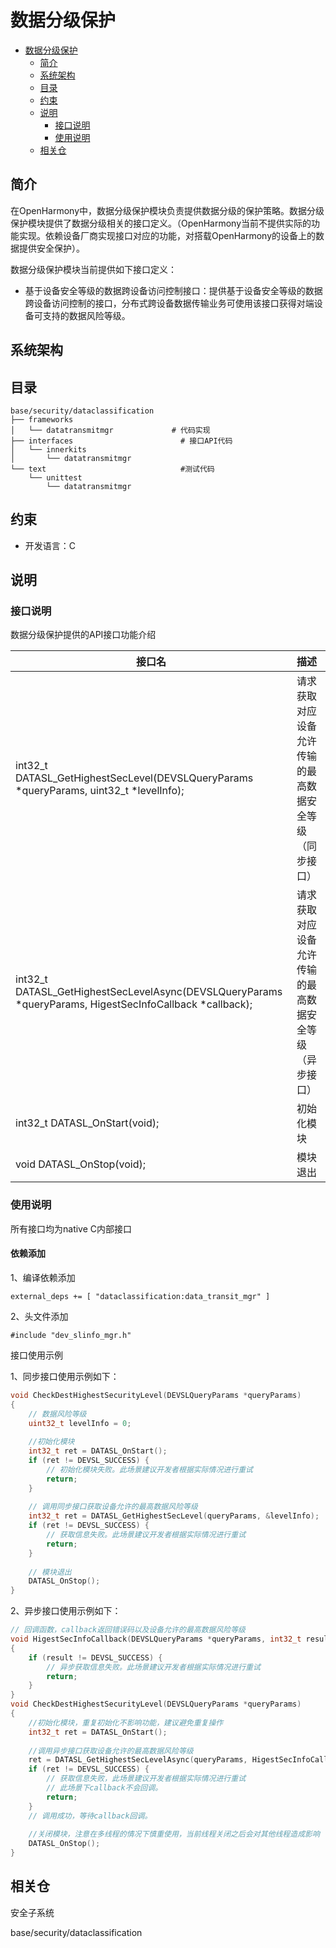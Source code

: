 # 数据分级保护

- [数据分级保护](#数据分级保护)
  - [简介](#简介)
  - [系统架构](#系统架构)
  - [目录](#目录)
  - [约束](#约束)
  - [说明](#说明)
    - [接口说明](#接口说明)
    - [使用说明](#使用说明)
  - [相关仓](#相关仓)

## 简介

在OpenHarmony中，数据分级保护模块负责提供数据分级的保护策略。数据分级保护模块提供了数据分级相关的接口定义。（OpenHarmony当前不提供实际的功能实现。依赖设备厂商实现接口对应的功能，对搭载OpenHarmony的设备上的数据提供安全保护）。

数据分级保护模块当前提供如下接口定义：

- 基于设备安全等级的数据跨设备访问控制接口：提供基于设备安全等级的数据跨设备访问控制的接口，分布式跨设备数据传输业务可使用该接口获得对端设备可支持的数据风险等级。

## 系统架构



## 目录



```
base/security/dataclassification
├── frameworks                        
│   └── datatransmitmgr             # 代码实现
├── interfaces                        # 接口API代码
│   └── innerkits
│       └── datatransmitmgr
└── text                              #测试代码
    └── unittest
        └── datatransmitmgr
```



## 约束

- 开发语言：C

## 说明

### 接口说明

数据分级保护提供的API接口功能介绍

| 接口名                                                       | 描述                                                   |
| ------------------------------------------------------------ | :----------------------------------------------------- |
| int32_t DATASL_GetHighestSecLevel(DEVSLQueryParams *queryParams, uint32_t *levelInfo); | 请求获取对应设备允许传输的最高数据安全等级（同步接口） |
| int32_t DATASL_GetHighestSecLevelAsync(DEVSLQueryParams *queryParams, HigestSecInfoCallback *callback); | 请求获取对应设备允许传输的最高数据安全等级（异步接口） |
| int32_t DATASL_OnStart(void);                                | 初始化模块                                             |
| void DATASL_OnStop(void);                                    | 模块退出                                               |

### 使用说明

所有接口均为native C内部接口

#### 依赖添加

1、编译依赖添加

```
external_deps += [ "dataclassification:data_transit_mgr" ]
```

2、头文件添加

```
#include "dev_slinfo_mgr.h"
```

接口使用示例

1、同步接口使用示例如下：

```c++
void CheckDestHighestSecurityLevel(DEVSLQueryParams *queryParams)
{
    // 数据风险等级
    uint32_t levelInfo = 0;
    
    //初始化模块
    int32_t ret = DATASL_OnStart();
    if (ret != DEVSL_SUCCESS) {
        // 初始化模块失败。此场景建议开发者根据实际情况进行重试
        return;
    }
    
    // 调用同步接口获取设备允许的最高数据风险等级
    int32_t ret = DATASL_GetHighestSecLevel(queryParams, &levelInfo);
    if (ret != DEVSL_SUCCESS) {
        // 获取信息失败。此场景建议开发者根据实际情况进行重试
        return;
    }
    
    // 模块退出
    DATASL_OnStop();    
}
```

2、异步接口使用示例如下：

```c++
// 回调函数，callback返回错误码以及设备允许的最高数据风险等级
void HigestSecInfoCallback(DEVSLQueryParams *queryParams, int32_t result, uint32_t levelInfo)
{
    if (result != DEVSL_SUCCESS) {
        // 异步获取信息失败。此场景建议开发者根据实际情况进行重试
        return;
    }
}
void CheckDestHighestSecurityLevel(DEVSLQueryParams *queryParams)
{
    //初始化模块，重复初始化不影响功能，建议避免重复操作
    int32_t ret = DATASL_OnStart();
    
    //调用异步接口获取设备允许的最高数据风险等级
    ret = DATASL_GetHighestSecLevelAsync(queryParams, HigestSecInfoCallback);
    if (ret != DEVSL_SUCCESS) {
        // 获取信息失败，此场景建议开发者根据实际情况进行重试
        // 此场景下callback不会回调。
        return;
    }
    // 调用成功，等待callback回调。
    
    //关闭模块，注意在多线程的情况下慎重使用，当前线程关闭之后会对其他线程造成影响
    DATASL_OnStop();
}
```



## 相关仓

安全子系统

base/security/dataclassification